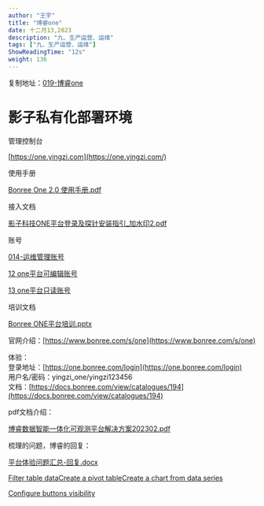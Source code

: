 ```yaml
---
author: "王宇"
title: "博睿one"
date: 十二月13,2023
description: "九、生产运营、运维"
tags: ["九、生产运营、运维"]
ShowReadingTime: "12s"
weight: 136
---
```

复制地址：[019-博睿one](/pages/viewpage.action?pageId=101822027)

影子私有化部署环境
=========

管理控制台

[https://one.yingzi.com](https://one.yingzi.com/)

使用手册

[Bonree One 2.0 使用手册.pdf](/download/attachments/114656085/Bonree%20One%202.0%20%E4%BD%BF%E7%94%A8%E6%89%8B%E5%86%8C.pdf?version=1&modificationDate=1699584027583&api=v2)

接入文档

[影子科技ONE平台登录及探针安装指引\_加水印2.pdf](/download/attachments/114656085/%E5%BD%B1%E5%AD%90%E7%A7%91%E6%8A%80ONE%E5%B9%B3%E5%8F%B0%E7%99%BB%E5%BD%95%E5%8F%8A%E6%8E%A2%E9%92%88%E5%AE%89%E8%A3%85%E6%8C%87%E5%BC%95_%E5%8A%A0%E6%B0%B4%E5%8D%B02.pdf?version=1&modificationDate=1699584027514&api=v2)

账号

[014-运维管理账号](/pages/createpage.action?spaceKey=VDP&title=014-%E8%BF%90%E7%BB%B4%E7%AE%A1%E7%90%86%E8%B4%A6%E5%8F%B7&linkCreation=true&fromPageId=114656085)

[12 one平台可编辑账号](/pages/createpage.action?spaceKey=VDP&title=12+one%E5%B9%B3%E5%8F%B0%E5%8F%AF%E7%BC%96%E8%BE%91%E8%B4%A6%E5%8F%B7&linkCreation=true&fromPageId=114656085)

[13 one平台只读账号](/pages/createpage.action?spaceKey=VDP&title=13+one%E5%B9%B3%E5%8F%B0%E5%8F%AA%E8%AF%BB%E8%B4%A6%E5%8F%B7&linkCreation=true&fromPageId=114656085)

培训文档

[Bonree ONE平台培训.pptx](/download/attachments/114656085/Bonree%20ONE%E5%B9%B3%E5%8F%B0%E5%9F%B9%E8%AE%AD.pptx?version=1&modificationDate=1699584027317&api=v2)

  

官网介绍：[https://www.bonree.com/s/one](https://www.bonree.com/s/one)

体验：  
登录地址：[https://one.bonree.com/login](https://one.bonree.com/login)  
用户名/密码：yingzi\_one/yingzi123456  
文档：[https://docs.bonree.com/view/catalogues/194](https://docs.bonree.com/view/catalogues/194)

pdf文档介绍：

[博睿数据智能一体化可观测平台解决方案202302.pdf](/download/attachments/114656085/%E5%8D%9A%E7%9D%BF%E6%95%B0%E6%8D%AE%E6%99%BA%E8%83%BD%E4%B8%80%E4%BD%93%E5%8C%96%E5%8F%AF%E8%A7%82%E6%B5%8B%E5%B9%B3%E5%8F%B0%E8%A7%A3%E5%86%B3%E6%96%B9%E6%A1%88202302.pdf?version=1&modificationDate=1699584027726&api=v2)

  

梳理的问题，博睿的回复：

[平台体验问题汇总-回复.docx](/download/attachments/114656085/%E5%B9%B3%E5%8F%B0%E4%BD%93%E9%AA%8C%E9%97%AE%E9%A2%98%E6%B1%87%E6%80%BB-%E5%9B%9E%E5%A4%8D.docx?version=1&modificationDate=1699584027696&api=v2)

  

  

  

[Filter table data]()[Create a pivot table](#)[Create a chart from data series](#)

[Configure buttons visibility](/users/tfac-settings.action)